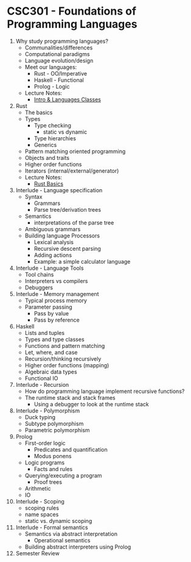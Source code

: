 # CSC301 - Foundations of Programming Languages

1. Why study programming languages?
    * Communalities/differences
    * Computational paradigms
    * Language evolution/design
    * Meet our languages:
        * Rust - OO/Imperative
        * Haskell - Functional
        * Prolog - Logic
    * Lecture Notes:
        * [Intro & Languages Classes](notes/csc301-ln001.pdf)
1. Rust
    * The basics
    * Types
        * Type checking
            * static vs dynamic
        * Type hierarchies
        * Generics
    * Pattern matching oriented programming
    * Objects and traits
    * Higher order functions
    * Iterators (internal/external/generator)
    * Lecture Notes:
        * [Rust Basics](notes/csc301-ln002.pdf)
1. Interlude - Language specification
    * Syntax
        * Grammars
        * Parse tree/derivation trees
    * Semantics
        * interpretations of the parse tree
    * Ambiguous grammars
    * Building language Processors
        * Lexical analysis
        * Recursive descent parsing
        * Adding actions
        * Example: a simple calculator language
1. Interlude - Language Tools
    * Tool chains
    * Interpreters vs compilers
    * Debuggers
1. Interlude - Memory management
    * Typical process memory
    * Parameter passing
      * Pass by value
      * Pass by reference
1. Haskell
    * Lists and tuples
    * Types and type classes
    * Functions and pattern matching
    * Let, where, and case
    * Recursion/thinking recursively
    * Higher order functions (mapping)
    * Algebraic data types
    * Functional IO
1. Interlude - Recursion
    * How do programming language implement recursive functions?
    * The runtime stack and stack frames
      * Using a debugger to look at the runtime stack
1. Interlude - Polymorphism
    * Duck typing
    * Subtype polymorphism
    * Parametric polymorphism
1. Prolog
    * First-order logic
      * Predicates and quantification
      * Modus ponens
    * Logic programs
      * Facts and rules
    * Querying/executing a program
      * Proof trees
    * Arithmetic
    * IO
1. Interlude - Scoping
    * scoping rules
    * name spaces
    * static vs. dynamic scoping
1. Interlude - Formal semantics
    * Semantics via abstract interpretation
      * Operational semantics
    * Building abstract interpreters using Prolog
1. Semester Review
